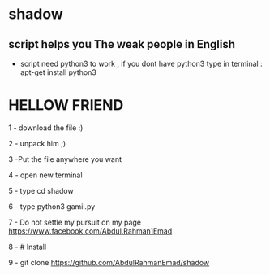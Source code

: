 # shadow
script helps you The weak people in English
--------------

 -  script need python3 to work , if you dont have python3 type in terminal : apt-get install python3

# HELLOW FRIEND 

1 - download the file :)

2 - unpack him ;)

3 -Put the file anywhere you want

4 - open new terminal

5 - type cd shadow

6 - type python3 gamil.py

7 - Do not settle my pursuit on my page https://www.facebook.com/Abdul.Rahman1Emad

8 - # Install 

9 - git clone https://github.com/AbdulRahmanEmad/shadow
